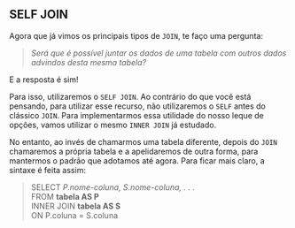 ## SELF JOIN

Agora que já vimos os principais tipos de ``JOIN``, te faço uma pergunta:

> *Será que é possível juntar os dados de uma tabela com outros dados advindos desta mesma tabela?*

E a resposta é sim!  

Para isso, utilizaremos o ``SELF JOIN``. Ao contrário do que você está pensando, para utilizar esse recurso, não utilizaremos o ``SELF`` antes do clássico ``JOIN``. Para implementarmos essa utilidade do nosso leque de opções, vamos utilizar o mesmo ``INNER JOIN`` já estudado.

No entanto, ao invés de chamarmos uma tabela diferente, depois do ``JOIN`` chamaremos a própria tabela e a apelidaremos de outra forma, para mantermos o padrão que adotamos até agora. Para ficar mais claro, a sintaxe é feita assim:

> SELECT *P.nome-coluna, S.nome-coluna, . . .*  
> FROM **tabela AS P**  
> INNER JOIN **tabela AS S**  
> ON P.coluna = S.coluna